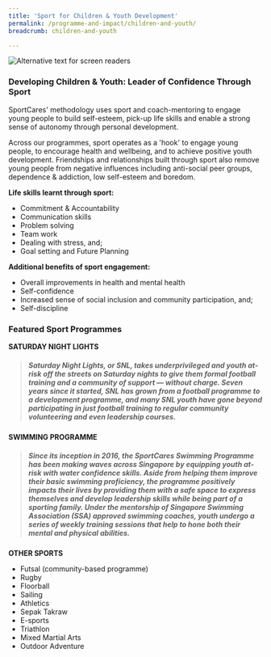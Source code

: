 ```yaml
---
title: 'Sport for Children & Youth Development'
permalink: /programme-and-impact/children-and-youth/
breadcrumb: children-and-youth

---
```



![Alternative text for screen readers](/images/Children_youth_programme.png)

### Developing Children & Youth:  Leader of Confidence Through Sport

SportCares' methodology uses sport and coach-mentoring to engage young people to build self-esteem, pick-up life skills and enable a strong sense of autonomy through personal development. 

Across our programmes, sport operates as a 'hook' to engage young people, to encourage health and wellbeing, and to achieve positive youth development.   Friendships and relationships built through sport also remove young people from negative influences including anti-social peer groups, dependence & addiction, low self-esteem and boredom.

__Life skills learnt through sport:__

* Commitment & Accountability
* Communication skills
* Problem solving
* Team work
* Dealing with stress, and;
* Goal setting and Future Planning

__Additional benefits of sport engagement:__

* Overall improvements in health and mental health
* Self-confidence
* Increased sense of social inclusion and community participation, and;
* Self-discipline

### Featured **Sport Programmes**

**SATURDAY NIGHT LIGHTS**
> ##### Saturday Night Lights, or SNL, takes underprivileged and youth at-risk off the streets on Saturday nights to give them formal football training and a community of support — without charge. Seven years since it started, SNL has grown from a football programme to a development programme, and many SNL youth have gone beyond participating in just football training to regular community volunteering and even leadership courses. 

**SWIMMING PROGRAMME**
>##### Since its inception in 2016, the SportCares Swimming Programme has been making waves across Singapore by equipping youth at-risk with water confidence skills. Aside from helping them improve their basic swimming proficiency, the programme positively impacts their lives by providing them with a safe space to express themselves and develop leadership skills while being part of a sporting family.  Under the mentorship of Singapore Swimming Association (SSA) approved swimming coaches, youth undergo a series of weekly training sessions that help to hone both their mental and physical abilities. 

**OTHER SPORTS**

* Futsal (community-based programme)
* Rugby
* Floorball
* Sailing
* Athletics
* Sepak Takraw
* E-sports
* Triathlon
* Mixed Martial Arts
* Outdoor Adventure
 
